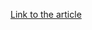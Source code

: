 [Link to the article](https://www.welivesecurity.com/en/we-live-science/good-bad-unknown-ai-qa-maria-bielikova/)
